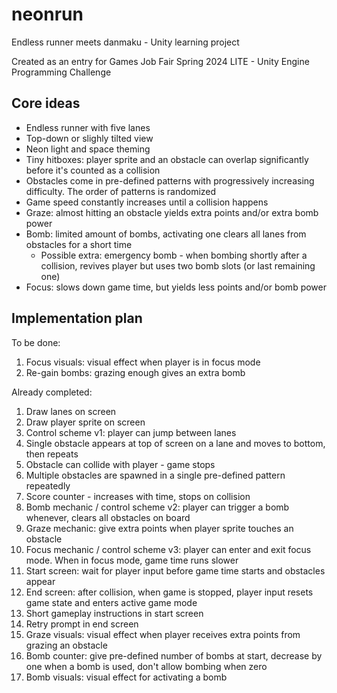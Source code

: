 # neonrun
Endless runner meets danmaku - Unity learning project

Created as an entry for Games Job Fair Spring 2024 LITE - Unity Engine Programming Challenge

## Core ideas

* Endless runner with five lanes
* Top-down or slighly tilted view
* Neon light and space theming
* Tiny hitboxes: player sprite and an obstacle can overlap significantly before it's counted as a collision
* Obstacles come in pre-defined patterns with progressively increasing difficulty. The order of patterns is randomized
* Game speed constantly increases until a collision happens
* Graze: almost hitting an obstacle yields extra points and/or extra bomb power
* Bomb: limited amount of bombs, activating one clears all lanes from obstacles for a short time
  * Possible extra: emergency bomb - when bombing shortly after a collision, revives player but uses two bomb slots (or last remaining one)
* Focus: slows down game time, but yields less points and/or bomb power

## Implementation plan

To be done:

1. Focus visuals: visual effect when player is in focus mode
1. Re-gain bombs: grazing enough gives an extra bomb

Already completed:

1. Draw lanes on screen
1. Draw player sprite on screen
1. Control scheme v1: player can jump between lanes
1. Single obstacle appears at top of screen on a lane and moves to bottom, then repeats
1. Obstacle can collide with player - game stops
1. Multiple obstacles are spawned in a single pre-defined pattern repeatedly
1. Score counter - increases with time, stops on collision
1. Bomb mechanic / control scheme v2: player can trigger a bomb whenever, clears all obstacles on board
1. Graze mechanic: give extra points when player sprite touches an obstacle
1. Focus mechanic / control scheme v3: player can enter and exit focus mode. When in focus mode, game time runs slower
1. Start screen: wait for player input before game time starts and obstacles appear
1. End screen: after collision, when game is stopped, player input resets game state and enters active game mode
1. Short gameplay instructions in start screen
1. Retry prompt in end screen
1. Graze visuals: visual effect when player receives extra points from grazing an obstacle
1. Bomb counter: give pre-defined number of bombs at start, decrease by one when a bomb is used, don't allow bombing when zero
1. Bomb visuals: visual effect for activating a bomb
